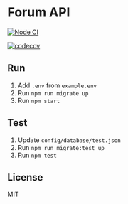 # Forum API

[![Node CI](https://github.com/berviantoleo/forum-api/actions/workflows/nodejs.yml/badge.svg)](https://github.com/berviantoleo/forum-api/actions/workflows/nodejs.yml)

[![codecov](https://codecov.io/gh/berviantoleo/forum-api/branch/master/graph/badge.svg?token=p248OrJuYk)](https://codecov.io/gh/berviantoleo/forum-api)

## Run

1. Add `.env` from `example.env`
2. Run `npm run migrate up`
3. Run `npm start`

## Test

1. Update `config/database/test.json`
3. Run `npm run migrate:test up`
4. Run `npm test`

## License

MIT